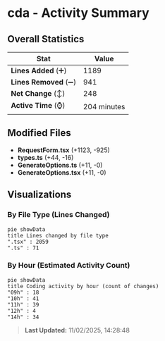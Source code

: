 # cda - Activity Summary 

## Overall Statistics

| Stat                   | Value                                                             |
| ---------------------- | ----------------------------------------------------------------- |
| **Lines Added** (➕)   | 1189                                          |
| **Lines Removed** (➖) | 941                                        |
| **Net Change** (↕)    | 248                |
| **Active Time** (⌚)   | 204 minutes |


## Modified Files
- **RequestForm.tsx** (+1123, -925)
- **types.ts** (+44, -16)
- **GenerateOptions.ts** (+11, -0)
- **GenerateOptions.tsx** (+11, -0)

## Visualizations

### By File Type (Lines Changed)

```mermaid
pie showData
title Lines changed by file type
".tsx" : 2059
".ts" : 71
```

### By Hour (Estimated Activity Count)

```mermaid
pie showData
title Coding activity by hour (count of changes)
"09h" : 18
"10h" : 41
"11h" : 39
"12h" : 4
"14h" : 34
```


> **Last Updated:** 11/02/2025, 14:28:48